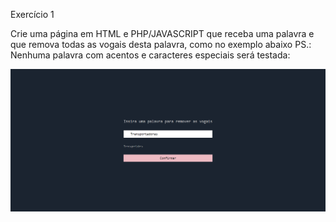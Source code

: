 Exercício 1

Crie uma página em HTML e PHP/JAVASCRIPT que receba uma
palavra e que remova todas as vogais desta palavra, como no
exemplo abaixo
PS.: Nenhuma palavra com acentos e caracteres especiais será
testada:


[![Preview][project-screenshot]][project-link]




<!-- MD Links & Images -->

[project-screenshot]: ./public/preview.png
[project-link]: #